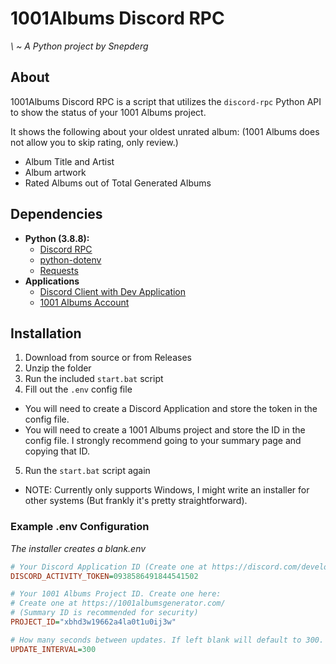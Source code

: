 # 1001Albums Discord RPC
*\ ~ A Python project by Snepderg*

## About
1001Albums Discord RPC is a script that utilizes the `discord-rpc` Python API to show the status of your 1001 Albums project.

It shows the following about your oldest unrated album:
(1001 Albums does not allow you to skip rating, only review.)
- Album Title and Artist
- Album artwork
- Rated Albums out of Total Generated Albums

## Dependencies
- **Python (3.8.8):**
    - [Discord RPC](https://pypi.org/project/discord-rpc/)
    - [python-dotenv](https://pypi.org/project/python-dotenv/)
    - [Requests](https://pypi.org/project/requests/)
- **Applications**
    - [Discord Client with Dev Application](https://discord.com/developers/applications)
    - [1001 Albums Account](https://1001albumsgenerator.com/)

## Installation
1. Download from source or from Releases
2. Unzip the folder
3. Run the included `start.bat` script
4. Fill out the `.env` config file
- You will need to create a Discord Application and store the token in the config file.
- You will need to create a 1001 Albums project and store the ID in the config file. I strongly recommend going to your summary page and copying that ID.
5. Run the `start.bat` script again
- NOTE: Currently only supports Windows, I might write an installer for other systems (But frankly it's pretty straightforward).

### Example .env Configuration
*The installer creates a blank.env*

```ini
# Your Discord Application ID (Create one at https://discord.com/developers/applications)
DISCORD_ACTIVITY_TOKEN=0938586491844541502

# Your 1001 Albums Project ID. Create one here:
# Create one at https://1001albumsgenerator.com/
# (Summary ID is recommended for security)
PROJECT_ID="xbhd3w19662a4la0t1u0ij3w"

# How many seconds between updates. If left blank will default to 300.
UPDATE_INTERVAL=300
```